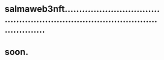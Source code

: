 # salmaweb3nft....................................................................................................
# soon.
